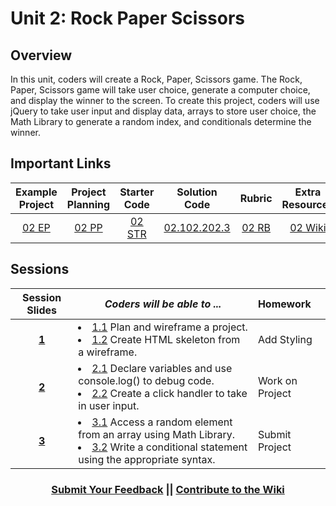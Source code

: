# Unit 2: Rock Paper Scissors


## Overview
In this unit, coders will create a Rock, Paper, Scissors game. The Rock, Paper, Scissors game will take user choice, generate a computer choice, and display the winner to the screen. To create this project, coders will use jQuery to take user input and display data, arrays to store user choice, the Math Library to generate a random index, and conditionals determine the winner.

## Important Links

| Example Project | Project Planning |  Starter Code | Solution Code  | Rubric | Extra Resources |
|:-------:|:-------:|:-------:|:-------:|:-------:|:-------:|
| [02 EP](https://ScriptEdcurriculum.github.io/adv_rps_sol_3) |[02 PP](https://drive.google.com/open?id=1dddAl5l-A1l0gA-oGxpcCFmlxRJzB7il39QEqmAm2Bs)| [02 STR](https://github.com/ScriptEdcurriculum/rockpaperscissors) | [02.1](https://github.com/ScriptEdcurriculum/adv_rps_sol_1)[02.2](https://github.com/ScriptEdcurriculum/adv_rps_sol_2)[02.3](https://github.com/ScriptEdcurriculum/adv_rps_sol_3)| [02 RB](https://drive.google.com/open?id=1a_ycLDc8Tt4heWRcZsPDpKqovcqkGZ1DX6MpOr1vhB0) |[02 Wiki](https://github.com/ScriptEdcurriculum/curriculum17-18/wiki/2.-Advanced#unit-2-rps)|

## Sessions 
|Session Slides|*Coders will be able to ...*|Homework|
|:-------:|-------|:-------|
|[**1**](https://docs.google.com/presentation/d/1ZktWplvZWdjnDF2dpS6sj14J1MHnG9P4AymCSCgWR-U/edit#slide=id.g1e220fa94a_0_30)| <li> [1.1](https://github.com/ScriptEdcurriculum/advanced_rockpaperscissors_solution/blob/1.1/index.html) Plan and wireframe a project. </li> <li> [1.2](https://github.com/ScriptEdcurriculum/advanced_rockpaperscissors_solution/blob/1.2/index.html) Create HTML skeleton from a wireframe. </li> |Add Styling|
|[**2**](https://docs.google.com/presentation/d/15qAOUvDE0ymX9gNFMkemuh3MjFctsxbc81m31_5rBoM/edit#slide=id.g1e220fa94a_0_30)| <li> [2.1](https://github.com/ScriptEdcurriculum/advanced_rockpaperscissors_solution/blob/2.1/js/script.js) Declare variables and use console.log() to debug code. </li> <li> [2.2](https://github.com/ScriptEdcurriculum/advanced_rockpaperscissors_solution/blob/2.2/js/script.js) Create a click handler to take in user input. </li>|Work on Project|
|[**3**](https://docs.google.com/presentation/d/1MQ04VJXaroXI4iyZsS8BKNLAK8IqluFOMoVjkLqKejI/edit#slide=id.g1e220fa94a_0_30)| <li> [3.1](https://github.com/ScriptEdcurriculum/advanced_rockpaperscissors_solution/blob/3.1/js/script.js) Access a random element from an array  using Math Library. </li> <li> [3.2](https://github.com/ScriptEdcurriculum/advanced_rockpaperscissors_solution/blob/3.2/js/script.js) Write a conditional statement using the appropriate syntax. </li> |Submit Project|

<h3 align="center"><a href="https://docs.google.com/forms/d/e/1FAIpQLSdmoYjRk6tqJHI5Y1ELjOZ7tiYj58dmoIBEeUaXK5ciIdljIg/viewform">Submit Your Feedback</a> || <a href="https://github.com/ScriptEdcurriculum/curriculum17-18/wiki/2.-Advanced#unit-2-rps">Contribute to the Wiki</a></h3>
